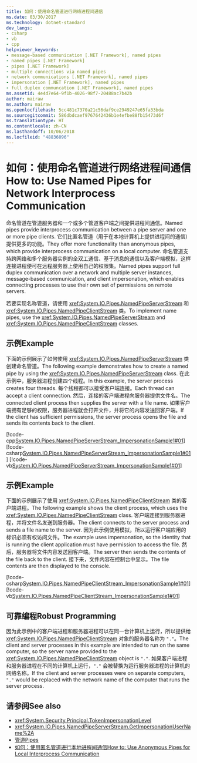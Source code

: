 ```yaml
---
title: 如何：使用命名管道进行网络进程间通信
ms.date: 03/30/2017
ms.technology: dotnet-standard
dev_langs:
- csharp
- vb
- cpp
helpviewer_keywords:
- message-based communication [.NET Framework], named pipes
- named pipes [.NET Framework]
- pipes [.NET Framework]
- multiple connections via named pipes
- network communications [.NET Framework], named pipes
- impersonation [.NET Framework], named pipes
- full duplex communcation [.NET Framework], named pipes
ms.assetid: 4e4d7e64-9f1b-4026-98f7-20488ac7b42b
author: mairaw
ms.author: mairaw
ms.openlocfilehash: 5cc481c7370a21c56daf9ce2949247e65fa33bda
ms.sourcegitcommit: 586dbdcaef9767642436b1e4efbe88fb15473d6f
ms.translationtype: HT
ms.contentlocale: zh-CN
ms.lasthandoff: 10/06/2018
ms.locfileid: "48836096"
---
```

# <a name="how-to-use-named-pipes-for-network-interprocess-communication"></a><span data-ttu-id="78c2f-102">如何：使用命名管道进行网络进程间通信</span><span class="sxs-lookup"><span data-stu-id="78c2f-102">How to: Use Named Pipes for Network Interprocess Communication</span></span>
<span data-ttu-id="78c2f-103">命名管道在管道服务器和一个或多个管道客户端之间提供进程间通信。</span><span class="sxs-lookup"><span data-stu-id="78c2f-103">Named pipes provide interprocess communication between a pipe server and one or more pipe clients.</span></span> <span data-ttu-id="78c2f-104">它们比匿名管道（用于在本地计算机上提供进程间的通信）提供更多的功能。</span><span class="sxs-lookup"><span data-stu-id="78c2f-104">They offer more functionality than anonymous pipes, which provide interprocess communication on a local computer.</span></span> <span data-ttu-id="78c2f-105">命名管道支持跨网络和多个服务器实例的全双工通信、基于消息的通信以及客户端模拟，这样连接进程便可在远程服务器上使用自己的权限集。</span><span class="sxs-lookup"><span data-stu-id="78c2f-105">Named pipes support full duplex communication over a network and multiple server instances, message-based communication, and client impersonation, which enables connecting processes to use their own set of permissions on remote servers.</span></span>  
  
 <span data-ttu-id="78c2f-106">若要实现名称管道，请使用 <xref:System.IO.Pipes.NamedPipeServerStream> 和 <xref:System.IO.Pipes.NamedPipeClientStream> 类。</span><span class="sxs-lookup"><span data-stu-id="78c2f-106">To implement name pipes, use the <xref:System.IO.Pipes.NamedPipeServerStream> and <xref:System.IO.Pipes.NamedPipeClientStream> classes.</span></span>  
  
## <a name="example"></a><span data-ttu-id="78c2f-107">示例</span><span class="sxs-lookup"><span data-stu-id="78c2f-107">Example</span></span>  
 <span data-ttu-id="78c2f-108">下面的示例展示了如何使用 <xref:System.IO.Pipes.NamedPipeServerStream> 类创建命名管道。</span><span class="sxs-lookup"><span data-stu-id="78c2f-108">The following example demonstrates how to create a named pipe by using the <xref:System.IO.Pipes.NamedPipeServerStream> class.</span></span> <span data-ttu-id="78c2f-109">在此示例中，服务器进程创建四个线程。</span><span class="sxs-lookup"><span data-stu-id="78c2f-109">In this example, the server process creates four threads.</span></span> <span data-ttu-id="78c2f-110">每个线程都可以接受客户端连接。</span><span class="sxs-lookup"><span data-stu-id="78c2f-110">Each thread can accept a client connection.</span></span> <span data-ttu-id="78c2f-111">然后，连接的客户端进程向服务器提供文件名。</span><span class="sxs-lookup"><span data-stu-id="78c2f-111">The connected client process then supplies the server with a file name.</span></span> <span data-ttu-id="78c2f-112">如果客户端拥有足够的权限，服务器进程就会打开文件，并将它的内容发送回客户端。</span><span class="sxs-lookup"><span data-stu-id="78c2f-112">If the client has sufficient permissions, the server process opens the file and sends its contents back to the client.</span></span>  
  
 [!code-cpp[System.IO.Pipes.NamedPipeServerStream_ImpersonationSample1#01](../../../samples/snippets/cpp/VS_Snippets_CLR_System/system.IO.Pipes.NamedPipeServerStream_ImpersonationSample1/cpp/program.cpp#01)]
 [!code-csharp[System.IO.Pipes.NamedPipeServerStream_ImpersonationSample1#01](../../../samples/snippets/csharp/VS_Snippets_CLR_System/system.IO.Pipes.NamedPipeServerStream_ImpersonationSample1/cs/Program.cs#01)]
 [!code-vb[System.IO.Pipes.NamedPipeServerStream_ImpersonationSample1#01](../../../samples/snippets/visualbasic/VS_Snippets_CLR_System/system.IO.Pipes.NamedPipeServerStream_ImpersonationSample1/vb/program.vb#01)]  
  
## <a name="example"></a><span data-ttu-id="78c2f-113">示例</span><span class="sxs-lookup"><span data-stu-id="78c2f-113">Example</span></span>  
 <span data-ttu-id="78c2f-114">下面的示例展示了使用 <xref:System.IO.Pipes.NamedPipeClientStream> 类的客户端进程。</span><span class="sxs-lookup"><span data-stu-id="78c2f-114">The following example shows the client process, which uses the <xref:System.IO.Pipes.NamedPipeClientStream> class.</span></span> <span data-ttu-id="78c2f-115">客户端连接到服务器进程，并将文件名发送到服务器。</span><span class="sxs-lookup"><span data-stu-id="78c2f-115">The client connects to the server process and sends a file name to the server.</span></span> <span data-ttu-id="78c2f-116">因为此示例使用模拟，所以运行客户端应用的标识必须有权访问文件。</span><span class="sxs-lookup"><span data-stu-id="78c2f-116">The example uses impersonation, so the identity that is running the client application must have permission to access the file.</span></span> <span data-ttu-id="78c2f-117">然后，服务器将文件内容发送回客户端。</span><span class="sxs-lookup"><span data-stu-id="78c2f-117">The server then sends the contents of the file back to the client.</span></span> <span data-ttu-id="78c2f-118">接下来，文件内容在控制台中显示。</span><span class="sxs-lookup"><span data-stu-id="78c2f-118">The file contents are then displayed to the console.</span></span>  
  
 [!code-csharp[System.IO.Pipes.NamedPipeClientStream_ImpersonationSample1#01](../../../samples/snippets/csharp/VS_Snippets_CLR_System/system.IO.Pipes.NamedPipeClientStream_ImpersonationSample1/cs/Program.cs#01)]
 [!code-vb[System.IO.Pipes.NamedPipeClientStream_ImpersonationSample1#01](../../../samples/snippets/visualbasic/VS_Snippets_CLR_System/system.IO.Pipes.NamedPipeClientStream_ImpersonationSample1/vb/program.vb#01)]  
  
## <a name="robust-programming"></a><span data-ttu-id="78c2f-119">可靠编程</span><span class="sxs-lookup"><span data-stu-id="78c2f-119">Robust Programming</span></span>  
 <span data-ttu-id="78c2f-120">因为此示例中的客户端进程和服务器进程可以在同一台计算机上运行，所以提供给 <xref:System.IO.Pipes.NamedPipeClientStream> 对象的服务器名称为 `"."`。</span><span class="sxs-lookup"><span data-stu-id="78c2f-120">The client and server processes in this example are intended to run on the same computer, so the server name provided to the <xref:System.IO.Pipes.NamedPipeClientStream> object is `"."`.</span></span> <span data-ttu-id="78c2f-121">如果客户端进程和服务器进程在不同的计算机上运行，`"."` 会被替换为运行服务器进程的计算机的网络名称。</span><span class="sxs-lookup"><span data-stu-id="78c2f-121">If the client and server processes were on separate computers, `"."` would be replaced with the network name of the computer that runs the server process.</span></span>  
  
## <a name="see-also"></a><span data-ttu-id="78c2f-122">请参阅</span><span class="sxs-lookup"><span data-stu-id="78c2f-122">See also</span></span>

- <xref:System.Security.Principal.TokenImpersonationLevel>  
- <xref:System.IO.Pipes.NamedPipeServerStream.GetImpersonationUserName%2A>  
- [<span data-ttu-id="78c2f-123">管道</span><span class="sxs-lookup"><span data-stu-id="78c2f-123">Pipes</span></span>](../../../docs/standard/io/pipe-operations.md)  
- [<span data-ttu-id="78c2f-124">如何：使用匿名管道进行本地进程间通信</span><span class="sxs-lookup"><span data-stu-id="78c2f-124">How to: Use Anonymous Pipes for Local Interprocess Communication</span></span>](../../../docs/standard/io/how-to-use-anonymous-pipes-for-local-interprocess-communication.md)
